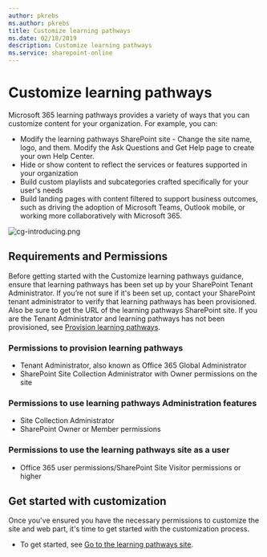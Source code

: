 ```yaml
---
author: pkrebs
ms.author: pkrebs
title: Customize learning pathways
ms.date: 02/18/2019
description: Customize learning pathways
ms.service: sharepoint-online
---
```


# Customize learning pathways

Microsoft 365 learning pathways provides a variety of ways that you can customize content for your organization. For example, you can:  
- Modify the learning pathways SharePoint site - Change the site name, logo, and them. Modify the Ask Questions and Get Help page to create your own Help Center. 
- Hide or show content to reflect the services or features supported in your organization 
- Build custom playlists and subcategories crafted specifically for your user's needs
- Build landing pages with content filtered to support business outcomes, such as driving the adoption of Microsoft Teams, Outlook mobile, or working more collaboratively with Microsoft 365.

![cg-introducing.png](media/cg-introducing.png)

## Requirements and Permissions

Before getting started with the Customize learning pathways guidance, ensure that learning pathways has been set up by your SharePoint Tenant Administrator. If you’re not sure if it's been set up, contact your SharePoint tenant administrator to verify that learning pathways has been provisioned. Also be sure to get the URL of the learning pathways SharePoint site. If you are the Tenant Administrator and learning pathways has not been provisioned, see [Provision learning pathways](custom_provision.md). 

### Permissions to provision learning pathways

- Tenant Administrator, also known as Office 365 Global Administrator
- SharePoint Site Collection Administrator with Owner permissions on the site

### Permissions to use learning pathways Administration features

- Site Collection Administrator
- SharePoint Owner or Member permissions

### Permissions to use the learning pathways site as a user

- Office 365 user permissions/SharePoint Site Visitor permissions or higher

## Get started with customization
Once you've ensured you have the necessary permissions to customize the site and web part, 
it's time to get started with the customization process. 

- To get started, see [Go to the learning pathways site](custom_goto.md).
